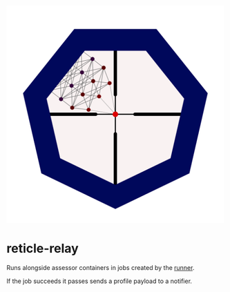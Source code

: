 ![Large Reticle Logo](https://raw.githubusercontent.com/simoncrowe/reticle-relay/main/img/reticle-square.svg)
# reticle-relay

Runs alongside assessor containers in jobs created by the [runner](https://github.com/simoncrowe/reticle-runner).

If the job succeeds it passes sends a profile payload to a notifier.
